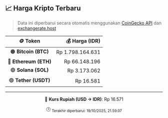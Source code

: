

<!-- HARGA_KRIPTO -->
## 📈 Harga Kripto Terbaru

> Data ini diperbarui secara otomatis menggunakan [CoinGecko API](https://www.coingecko.com/) dan [exchangerate.host](https://exchangerate.host/)

<div align="center">

| 🪙 Token | 💰 Harga (IDR) |
|:------:|---------------:|
| 🟠 **Bitcoin (BTC)**   | Rp 1.798.164.631 |
| 🔵 **Ethereum (ETH)**  | Rp 66.148.196 |
| 🟣 **Solana (SOL)**    | Rp 3.173.062 |
| 🟢 **Tether (USDT)**   | Rp 16.581 |

---

💱 **Kurs Rupiah (USD → IDR)**: Rp 16.571

🕒 <sub>Terakhir diperbarui: 19/10/2025, 21.59.07</sub>

</div>
<!-- /HARGA_KRIPTO -->